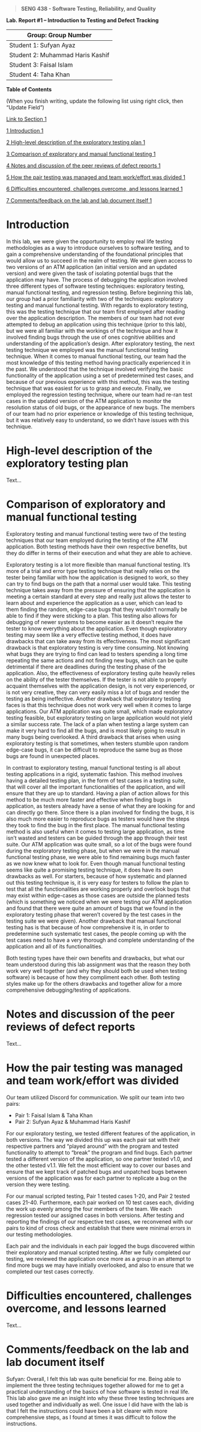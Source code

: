 >   **SENG 438 - Software Testing, Reliability, and Quality**

**Lab. Report \#1 – Introduction to Testing and Defect Tracking**

| Group: Group Number      |
|-----------------|
| Student 1: Sufyan Ayaz                |   
| Student 2: Muhammad Haris Kashif              |   
| Student 3: Faisal Islam               |   
| Student 4: Taha Khan                |   


**Table of Contents**

(When you finish writing, update the following list using right click, then
“Update Field”)

[Link to Section 1](#user-content-introduction)

[1 Introduction	1](#_Toc439194677)

[2 High-level description of the exploratory testing plan	1](#_Toc439194678)

[3 Comparison of exploratory and manual functional testing	1](#_Toc439194679)

[4 Notes and discussion of the peer reviews of defect reports	1](#_Toc439194680)

[5 How the pair testing was managed and team work/effort was
divided	1](#_Toc439194681)

[6 Difficulties encountered, challenges overcome, and lessons
learned	1](#_Toc439194682)

[7 Comments/feedback on the lab and lab document itself	1](#_Toc439194683)

# Introduction

In this lab, we were given the opportunity to employ real life testing methodologies as a way to introduce ourselves to software testing, and to gain a comprehensive understanding of the foundational principles that would allow us to succeed in the realm of testing. We were given access to two versions of an ATM application (an initial version and an updated version) and were given the task of isolating potential bugs that the application may have. The process of debugging the application involved three different types of software testing techniques: exploratory testing, manual functional testing, and regression testing. Before beginning this lab, our group had a prior familiarity with two of the techniques: exploratory testing and manual functional testing. With regards to exploratory testing, this was the testing technique that our team first employed after reading over the application description. The members of our team had not ever attempted to debug an application using this technique (prior to this lab), but we were all familiar with the workings of the technique and how it involved finding bugs through the use of ones cognitive abilities and understanding of the application’s design. After exploratory testing, the next testing technique we employed was the manual functional testing technique. When it comes to manual functional testing, our team had the most knowledge of this testing method having practically experienced it in the past. We understood that the technique involved verifying the basic functionality of the application using a set of predetermined test cases, and because of our previous experience with this method, this was the testing technique that was easiest for us to grasp and execute. Finally, we employed the regression testing technique, where our team had re-ran test cases in the updated version of the ATM application to monitor the resolution status of old bugs, or the appearance of new bugs. The members of our team had no prior experience or knowledge of this testing technique, but it was relatively easy to understand, so we didn’t have issues with this technique.

# High-level description of the exploratory testing plan

Text…

# Comparison of exploratory and manual functional testing

Exploratory testing and manual functional testing were two of the testing techniques that our team employed during the testing of the ATM application. Both testing methods have their own respective benefits, but they do differ in terms of their execution and what they are able to achieve.

Exploratory testing is a lot more flexible than manual functional testing. It’s more of a trial and error type testing technique that really relies on the tester being familiar with how the application is designed to work, so they can try to find bugs on the path that a normal user would take. This testing technique takes away from the pressure of ensuring that the application is meeting a certain standard at every step and really just allows the tester to learn about and experience the application as a user, which can lead to them finding the random, edge-case bugs that they wouldn’t normally be able to find if they were sticking to a plan. This testing also allows for debugging of newer systems to become easier as it doesn’t require the tester to know everything about the application. Even though exploratory testing may seem like a very effective testing method, it does have drawbacks that can take away from its effectiveness. The most significant drawback is that exploratory testing is very time consuming. Not knowing what bugs they are trying to find can lead to testers spending a long time repeating the same actions and not finding new bugs, which can be quite detrimental if there are deadlines during the testing phase of the application. Also, the effectiveness of exploratory testing quite heavily relies on the ability of the tester themselves. If the tester is not able to properly acquaint themselves with the application design, is not very experienced, or is not very creative, they can very easily miss a lot of bugs and render the testing as being ineffective. Another drawback that exploratory testing faces is that this technique does not work very well when it comes to large applications. Our ATM application was quite small, which made exploratory testing feasible, but exploratory testing on large application would not yield a similar success rate. The lack of a plan when testing a large system can make it very hard to find all the bugs, and is most likely going to result in many bugs being overlooked. A third drawback that arises when using exploratory testing is that sometimes, when testers stumble upon random edge-case bugs, it can be difficult to reproduce the same bug as those bugs are found in unexpected places.

In contrast to exploratory testing, manual functional testing is all about testing applications in a rigid, systematic fashion. This method involves having a detailed testing plan, in the form of test cases in a testing suite, that will cover all the important functionalities of the application, and will ensure that they are up to standard. Having a plan of action allows for this method to be much more faster and effective when finding bugs in application, as testers already have a sense of what they are looking for and can directly go there. Since there is a plan involved for finding the bugs, it is also much more easier to reproduce bugs as testers would have the steps they took to find the bug in the first place. The manual functional testing method is also useful when it comes to testing large application, as time isn’t wasted and testers can be guided through the app through their test suite. Our ATM application was quite small, so a lot of the bugs were found during the exploratory testing phase, but when we were in the manual functional testing phase, we were able to find remaining bugs much faster as we now knew what to look for. Even though manual functional testing seems like quite a promising testing technique, it does have its own drawbacks as well. For starters, because of how systematic and planned out this testing technique is, it is very easy for testers to follow the plan to test that all the functionalities are working properly and overlook bugs that may exist within edge-cases as those cases are outside the planned tests (which is something we noticed when we were testing our ATM application and found that there were quite an amount of bugs that we found in the exploratory testing phase that weren’t covered by the test cases in the testing suite we were given). Another drawback that manual functional testing has is that because of how comprehensive it is, in order to predetermine such systematic test cases, the people coming up with the test cases need to have a very thorough and complete understanding of the application and all of its functionalities.

Both testing types have their own benefits and drawbacks, but what our team understood during this lab assignment was that the reason they both work very well together (and why they should both be used when testing software) is because of how they compliment each other. Both testing styles make up for the others drawbacks and together allow for a more comprehensive debugging/testing of applications.


# Notes and discussion of the peer reviews of defect reports

Text…

# How the pair testing was managed and team work/effort was divided 

Our team utilized Discord for communication. We split our team into two pairs: 
* Pair 1: Faisal Islam & Taha Khan
* Pair 2: Sufyan Ayaz & Muhammad Haris Kashif

For our exploratory testing, we tested different features of the application, in both versions. The way we divided this up was each pair sat with their respective partners and “played around” with the program and tested functionality to attempt to “break” the program and find bugs. Each partner tested a different version of the application, so one partner tested v1.0, and the other tested v1.1. We felt the most efficient way to cover our bases and ensure that we kept track of patched bugs and unpatched bugs between versions of the application was for each partner to replicate a bug on the version they were testing.  

For our manual scripted testing, Pair 1 tested cases 1-20, and Pair 2 tested cases 21-40. Furthermore, each pair worked on 10 test cases each, dividing the work up evenly among the four members of the team. We each regression tested our assigned cases in both versions. After testing and reporting the findings of our respective test cases, we reconvened with our pairs to kind of cross check and establish that there were minimal errors in our testing methodologies. 

Each pair and the individuals in each pair logged the bugs discovered within their exploratory and manual scripted testing. After we fully completed our testing, we reviewed the application once more as a group in an attempt to find more bugs we may have initially overlooked, and also to ensure that we completed our test cases correctly. 

# Difficulties encountered, challenges overcome, and lessons learned

Text…

# Comments/feedback on the lab and lab document itself

Sufyan: Overall, I felt this lab was quite beneficial for me. Being able to implement the three testing techniques together allowed for me to get a practical understanding of the basics of how software is tested in real life. This lab also gave me an insight into why these three testing techniques are used together and individually as well. One issue I did have with the lab is that I felt the instructions could have been a bit clearer with more comprehensive steps, as I found at times it was difficult to follow the instructions.
